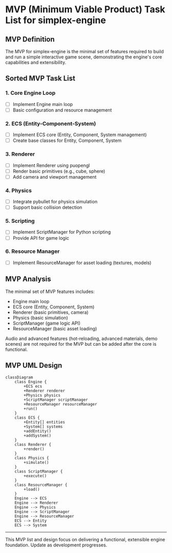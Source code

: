 # MVP (Minimum Viable Product) Task List for simplex-engine

## MVP Definition
The MVP for simplex-engine is the minimal set of features required to build and run a simple interactive game scene, demonstrating the engine's core capabilities and extensibility.

## Sorted MVP Task List

### 1. Core Engine Loop
- [ ] Implement Engine main loop
- [ ] Basic configuration and resource management

### 2. ECS (Entity-Component-System)
- [ ] Implement ECS core (Entity, Component, System management)
- [ ] Create base classes for Entity, Component, System

### 3. Renderer
- [ ] Implement Renderer using puopengl
- [ ] Render basic primitives (e.g., cube, sphere)
- [ ] Add camera and viewport management

### 4. Physics
- [ ] Integrate pybullet for physics simulation
- [ ] Support basic collision detection

### 5. Scripting
- [ ] Implement ScriptManager for Python scripting
- [ ] Provide API for game logic

### 6. Resource Manager
- [ ] Implement ResourceManager for asset loading (textures, models)

## MVP Analysis

The minimal set of MVP features includes:
- Engine main loop
- ECS core (Entity, Component, System)
- Renderer (basic primitives, camera)
- Physics (basic simulation)
- ScriptManager (game logic API)
- ResourceManager (basic asset loading)

Audio and advanced features (hot-reloading, advanced materials, demo scenes) are not required for the MVP but can be added after the core is functional.

## MVP UML Design

```mermaid
classDiagram
    class Engine {
        +ECS ecs
        +Renderer renderer
        +Physics physics
        +ScriptManager scriptManager
        +ResourceManager resourceManager
        +run()
    }
    class ECS {
        +Entity[] entities
        +System[] systems
        +addEntity()
        +addSystem()
    }
    class Renderer {
        +render()
    }
    class Physics {
        +simulate()
    }
    class ScriptManager {
        +execute()
    }
    class ResourceManager {
        +load()
    }
    Engine --> ECS
    Engine --> Renderer
    Engine --> Physics
    Engine --> ScriptManager
    Engine --> ResourceManager
    ECS --> Entity
    ECS --> System
```

---
This MVP list and design focus on delivering a functional, extensible engine foundation. Update as development progresses.
